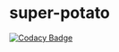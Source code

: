 # super-potato
[![Codacy Badge](https://api.codacy.com/project/badge/Grade/cfa597ee90eb41ffac45d256e3b15bf2)](https://app.codacy.com/app/juicy66173/super-potato?utm_source=github.com&utm_medium=referral&utm_content=spooky-squad/super-potato&utm_campaign=badger)